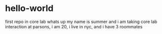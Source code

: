# hello-world
first repo in core lab
whats up my name is summer and i am taking core lab interaction at parsons, i am 20, i live in nyc, and i have 3 roommates
